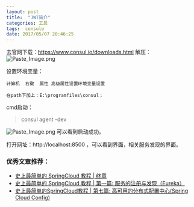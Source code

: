 ```yaml
---
layout: post
title:  "JWT简介"
categories: 工具
tags:  consule
date: 2017/05/07 20:46:25
---
```





去官网下载：https://www.consul.io/downloads.html
解压：
![Paste_Image.png](http://upload-images.jianshu.io/upload_images/2279594-24b004549def507f.png?imageMogr2/auto-orient/strip%7CimageView2/2/w/600)

<!--more-->

设置环境变量：
```
计算机  右键  属性 高级属性设置环境变量设置

在path下加上：E:\programfiles\consul；
```
cmd启动：
>consul agent -dev

![Paste_Image.png](http://upload-images.jianshu.io/upload_images/2279594-6379a5174dafb3f2.png?imageMogr2/auto-orient/strip%7CimageView2/2/w/600)
可以看到启动成功。

打开网址：http://localhost:8500  ，可以看到界面，相关服务发现的界面。

### 优秀文章推荐：
* [史上最简单的 SpringCloud 教程 | 终章](http://blog.csdn.net/forezp/article/details/70148833)
* [史上最简单的 SpringCloud 教程 | 第一篇: 服务的注册与发现（Eureka）](http://blog.csdn.net/forezp/article/details/69696915)
* [史上最简单的SpringCloud教程 | 第七篇: 高可用的分布式配置中心(Spring Cloud Config)](http://blog.csdn.net/forezp/article/details/70037513)
